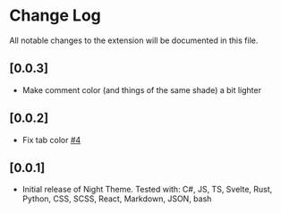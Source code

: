 # Change Log

All notable changes to the extension will be documented in this file.

## [0.0.3]

- Make comment color (and things of the same shade) a bit lighter

## [0.0.2]

- Fix tab color [#4](https://github.com/mausworks/mausworks-theme-vscode/pull/4)

## [0.0.1]

- Initial release of Night Theme. Tested with: C#, JS, TS, Svelte, Rust, Python, CSS, SCSS, React, Markdown, JSON, bash
